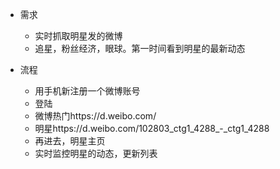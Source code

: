 
- 需求
    - 实时抓取明星发的微博
    - 追星，粉丝经济，眼球。第一时间看到明星的最新动态
    
    
- 流程
    - 用手机新注册一个微博账号
    - 登陆
    - 微博热门https://d.weibo.com/
    - 明星https://d.weibo.com/102803_ctg1_4288_-_ctg1_4288
    - 再进去，明星主页
    - 实时监控明星的动态，更新列表